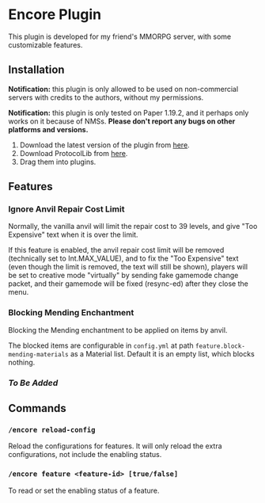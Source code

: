 # Encore Plugin

This plugin is developed for my friend's MMORPG server, with some customizable features.

## Installation

**Notification:** this plugin is only allowed to be used on non-commercial servers with credits to the authors, without
my permissions.

**Notification:** this plugin is only tested on Paper 1.19.2, and it perhaps only works on it because of NMSs.
**Please don't report any bugs on other platforms and versions.**

1. Download the latest version of the plugin from [here](https://github.com/Taskeren/Encore/releases/latest).
2. Download ProtocolLib from [here](https://hangar.papermc.io/dmulloy2/ProtocolLib).
3. Drag them into plugins.

## Features

### Ignore Anvil Repair Cost Limit

Normally, the vanilla anvil will limit the repair cost to 39 levels, and give "Too Expensive" text when it is over the
limit.

If this feature is enabled, the anvil repair cost limit will be removed (technically set to Int.MAX_VALUE), and to fix
the "Too Expensive" text (even though the limit is removed, the text will still be shown), players will be set to
creative mode "virtually" by sending fake gamemode change packet, and their gamemode will be fixed (resync-ed) after
they close the menu.

### Blocking Mending Enchantment

Blocking the Mending enchantment to be applied on items by anvil.

The blocked items are configurable in `config.yml` at path `feature.block-mending-materials` as a Material list.
Default it is an empty list, which blocks nothing.

### *To Be Added*

<!-- TODO -->

## Commands

### `/encore reload-config`

Reload the configurations for features. It will only reload the extra configurations, not include the enabling status.

### `/encore feature <feature-id> [true/false]`

To read or set the enabling status of a feature.
